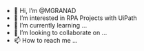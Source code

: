 - 👋 Hi, I’m @MGRANAD
- 👀 I’m interested in RPA Projects with UiPath
- 🌱 I’m currently learning ...
- 💞️ I’m looking to collaborate on ...
- 📫 How to reach me ...

<!---
MGRANAD/MGRANAD is a ✨ special ✨ repository because its `README.md` (this file) appears on your GitHub profile.
You can click the Preview link to take a look at your changes.
--->

